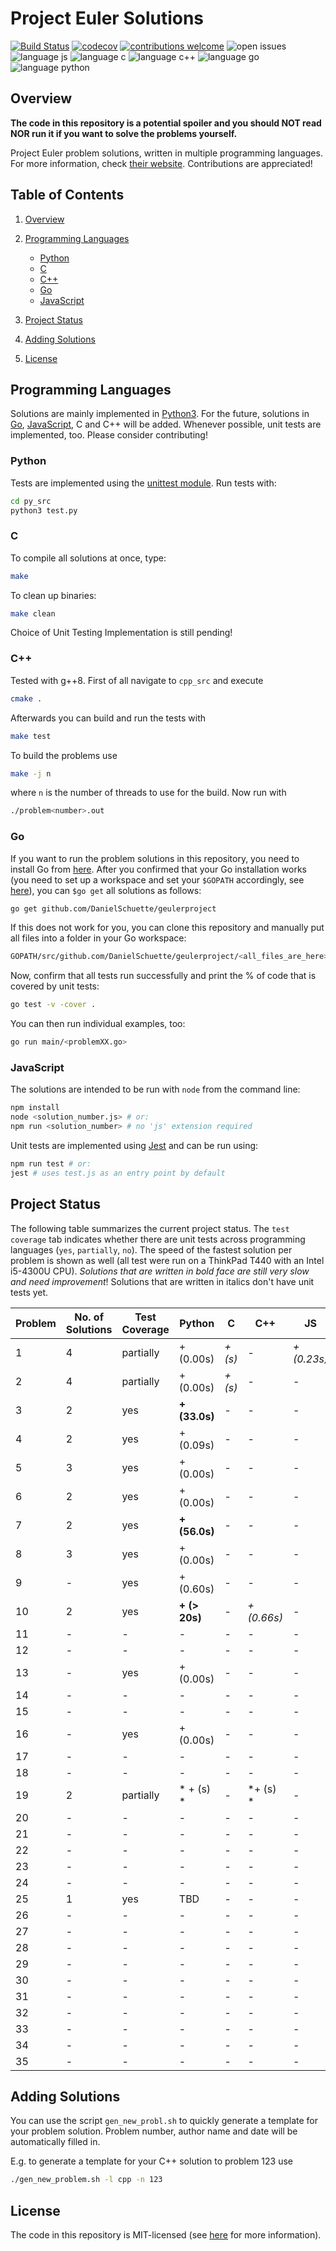 # Project Euler Solutions

[![Build Status](https://travis-ci.org/PhilippSchuette/projecteuler.svg?branch=master)](https://travis-ci.org/PhilippSchuette/projecteuler) [![codecov](https://codecov.io/gh/PhilippSchuette/projecteuler/branch/master/graph/badge.svg)](https://codecov.io/gh/PhilippSchuette/projecteuler) [![contributions welcome](https://img.shields.io/badge/contributions-welcome-brightgreen.svg?style=flat)](https://github.com/dwyl/esta/issues) ![open issues](https://img.shields.io/github/issues/PhilippSchuette/projecteuler.svg?style=flat) ![language js](https://img.shields.io/badge/Language-JS-blue.svg) ![language c](https://img.shields.io/badge/Language-C-blue.svg) ![language c++](https://img.shields.io/badge/Language-C++-blue.svg) ![language go](https://img.shields.io/badge/Language-Go-blue.svg) ![language python](https://img.shields.io/badge/Language-Python-blue.svg)

## <a name="overview"></a> Overview

**The code in this repository is a potential spoiler and you should NOT read NOR run it if you want to solve the problems yourself.**

Project Euler problem solutions, written in multiple programming languages. For more information, check [their website](https://projecteuler.net/). Contributions are appreciated!

## <a name="toc"></a> Table of Contents

1. [Overview](#overview)

2. [Programming Languages](#langs)

    - [Python](#python)
    - [C](#c)
    - [C++](#cpp)
    - [Go](#go)
    - [JavaScript](#js)

3. [Project Status](#project-status)

4. [Adding Solutions](#adding-solutions)

5. [License](#license)

## <a name="langs"></a> Programming Languages

Solutions are mainly implemented in [Python3](https://www.python.org/). For the future, solutions in [Go](https://golang.org/), [JavaScript](https://www.javascript.com/), C and C++ will be added. Whenever possible, unit tests are implemented, too. Please consider contributing!

### <a name="python"></a> Python

Tests are implemented using the [unittest module](https://docs.python.org/3/library/unittest.html). Run tests with:

```bash
cd py_src
python3 test.py
```

### <a name="c"></a> C

To compile all solutions at once, type:

```bash
make
```

To clean up binaries:

```bash
make clean
```

Choice of Unit Testing Implementation is still pending!

### <a name="cpp"></a> C++

Tested with g++8. First of all navigate to `cpp_src` and execute

```bash
cmake .
```

Afterwards you can build and run the tests with

```bash
make test
```

To build the problems use

```bash
make -j n
```

where `n` is the number of threads to use for the build.
Now run with

```bash
./problem<number>.out
```

### <a name="go"></a> Go

If you want to run the problem solutions in this repository, you need to install Go from [here](https://golang.org/). After you confirmed that your Go installation works (you need to set up a workspace and set your `$GOPATH` accordingly, see [here](https://golang.org/doc/code.html)), you can `$go get` all solutions as follows:

```bash
go get github.com/DanielSchuette/geulerproject
```

If this does not work for you, you can clone this repository and manually put all files into a folder in your Go workspace:

```bash
GOPATH/src/github.com/DanielSchuette/geulerproject/<all_files_are_here>
```

Now, confirm that all tests run successfully and print the % of code that is covered by unit tests:

```bash
go test -v -cover .
```

You can then run individual examples, too:

```bash
go run main/<problemXX.go>
```

### <a name="js"></a> JavaScript

The solutions are intended to be run with `node` from the command line:

```bash
npm install
node <solution_number.js> # or:
npm run <solution_number> # no 'js' extension required
```

Unit tests are implemented using [Jest](https://jestjs.io/docs/en/getting-started.html) and can be run using:

```bash
npm run test # or:
jest # uses test.js as an entry point by default
```

## <a name="project-status"></a> Project Status

The following table summarizes the current project status. The `test coverage` tab indicates whether there are unit tests across programming languages (`yes`, `partially`, `no`). The speed of the fastest solution per problem is shown as well (all test were run on a ThinkPad T440 with an Intel i5-4300U CPU). *Solutions that are written in bold face are still very slow and need improvement*! Solutions that are written in italics don't have unit tests yet.

| Problem | No. of Solutions | Test Coverage |      Python |     C |       C++ |        JS |    Go |
| ------- | ---------------- | ------------- | ----------- |------ | --------- | --------- | ----- |
|       1 |                4 |     partially |  + (0.00s)  |*+ (s)*|      -    |*+ (0.23s)*| + (s) |
|       2 |                4 |     partially |  + (0.00s)  |*+ (s)*|      -    |    -      | + (s) |
|       3 |                2 |           yes |**+ (33.0s)**| -     |      -    |    -      | + (s) |
|       4 |                2 |           yes |  + (0.09s)  | -     |      -    |    -      | + (s) |
|       5 |                3 |           yes |  + (0.00s)  | -     |      -    |    -      | + (s) |
|       6 |                2 |           yes |  + (0.00s)  | -     |      -    |    -      | + (s) |
|       7 |                2 |           yes |**+ (56.0s)**| -     |      -    |    -      | + (s) |
|       8 |                3 |           yes |  + (0.00s)  | -     |      -    |    -      | + (s) |
|       9 |                - |           yes |  + (0.60s)  | -     |      -    |    -      | + (s) |
|      10 |                2 |           yes |**+ (> 20s)**| -     |*+ (0.66s)*|    -      | + (s) |
|      11 |                - |             - |     -       | -     |      -    |    -      |    -  |
|      12 |                - |             - |     -       | -     |      -    |    -      |    -  |
|      13 |                - |           yes |  + (0.00s)  | -     |      -    |    -      |    -  |
|      14 |                - |             - |     -       | -     |      -    |    -      |    -  |
|      15 |                - |             - |     -       | -     |      -    |    -      |    -  |
|      16 |                - |           yes |  + (0.00s)  | -     |      -    |    -      |    -  |
|      17 |                - |             - |     -       | -     |      -    |    -      |    -  |
|      18 |                - |             - |     -       | -     |      -    |    -      |    -  |
|      19 |                2 |     partially |* + (s)    * | -     |*+  (s)   *|    -      |    -  |
|      20 |                - |             - |     -       | -     |      -    |    -      |    -  |
|      21 |                - |             - |     -       | -     |      -    |    -      |    -  |
|      22 |                - |             - |     -       | -     |      -    |    -      |    -  |
|      23 |                - |             - |     -       | -     |      -    |    -      |    -  |
|      24 |                - |             - |     -       | -     |      -    |    -      |    -  |
|      25 |                1 |           yes |     TBD     | -     |      -    |    -      |    -  |
|      26 |                - |             - |     -       | -     |      -    |    -      |    -  |
|      27 |                - |             - |     -       | -     |      -    |    -      |    -  |
|      28 |                - |             - |     -       | -     |      -    |    -      |    -  |
|      29 |                - |             - |     -       | -     |      -    |    -      |    -  |
|      30 |                - |             - |     -       | -     |      -    |    -      |    -  |
|      31 |                - |             - |     -       | -     |      -    |    -      |    -  |
|      32 |                - |             - |     -       | -     |      -    |    -      |    -  |
|      33 |                - |             - |     -       | -     |      -    |    -      |    -  |
|      34 |                - |             - |     -       | -     |      -    |    -      |    -  |
|      35 |                - |             - |     -       | -     |      -    |    -      |    -  |

## <a name="adding-solutions"></a> Adding Solutions

You can use the script `gen_new_probl.sh` to quickly generate a template for your problem solution. Problem number, author name and date will be automatically filled in. 

E.g. to generate a template for your C++ solution to problem 123 use

```bash
./gen_new_problem.sh -l cpp -n 123
```

## <a name="license"></a> License

The code in this repository is MIT-licensed (see [here](./LICENSE.md) for more information).
